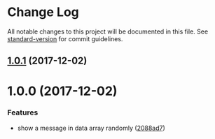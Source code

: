 # Change Log

All notable changes to this project will be documented in this file. See [standard-version](https://github.com/conventional-changelog/standard-version) for commit guidelines.

<a name="1.0.1"></a>
## [1.0.1](https://github.com/EddieWen-Taiwan/flirt-cli/compare/v1.0.0...v1.0.1) (2017-12-02)



<a name="1.0.0"></a>
# 1.0.0 (2017-12-02)


### Features

* show a message in data array randomly ([2088ad7](https://github.com/EddieWen-Taiwan/flirt-cli/commit/2088ad7))
